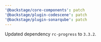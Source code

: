 ```yaml
---
'@backstage/core-components': patch
'@backstage/plugin-codescene': patch
'@backstage/plugin-sonarqube': patch
---
```


Updated dependency `rc-progress` to `3.3.2`.

